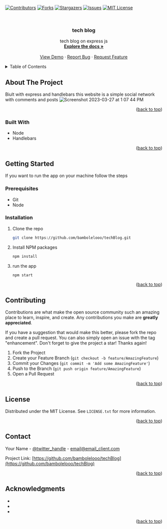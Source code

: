 [![Contributors][contributors-shield]][contributors-url]
[![Forks][forks-shield]][forks-url]
[![Stargazers][stars-shield]][stars-url]
[![Issues][issues-shield]][issues-url]
[![MIT License][license-shield]][license-url]



<br />
<div align="center">

<h3 align="center">tech blog</h3>

  <p align="center">
    tech blog on express js
    <br />
    <a href="https://github.com/bambolelooo/techBlog"><strong>Explore the docs »</strong></a>
    <br />
    <br />
    <a href="https://github.com/bambolelooo/techBlog">View Demo</a>
    ·
    <a href="https://github.com/bambolelooo/techBlog/issues">Report Bug</a>
    ·
    <a href="https://github.com/bambolelooo/techBlog/issues">Request Feature</a>
  </p>
</div>



<!-- TABLE OF CONTENTS -->
<details>
  <summary>Table of Contents</summary>
  <ol>
    <li>
      <a href="#about-the-project">About The Project</a>
      <ul>
        <li><a href="#built-with">Built With</a></li>
      </ul>
    </li>
    <li>
      <a href="#getting-started">Getting Started</a>
      <ul>
        <li><a href="#prerequisites">Prerequisites</a></li>
        <li><a href="#installation">Installation</a></li>
      </ul>
    </li>
    <li><a href="#usage">Usage</a></li>
    <li><a href="#contributing">Contributing</a></li>
    <li><a href="#license">License</a></li>
    <li><a href="#contact">Contact</a></li>
  </ol>
</details>



<!-- ABOUT THE PROJECT -->
## About The Project
Biult with express and handlebars this website is a simple social network with comments and posts
![Screenshot 2023-03-27 at 1 07 44 PM](https://user-images.githubusercontent.com/63548697/228015312-77b00ea6-e2ad-477f-888e-21a02d6b2503.png)

<p align="right">(<a href="#readme-top">back to top</a>)</p>



### Built With

* Node
* Handlebars
<p align="right">(<a href="#readme-top">back to top</a>)</p>



<!-- GETTING STARTED -->
## Getting Started

If you want to run the app on your machine follow the steps

### Prerequisites

* Git
* Node

### Installation

1. Clone the repo
   ```sh
   git clone https://github.com/bambolelooo/techBlog.git
   ```
2. Install NPM packages
   ```sh
   npm install
   ```
3. run the app 
   ```sh
   npm start
   ```

<p align="right">(<a href="#readme-top">back to top</a>)</p>



<!-- CONTRIBUTING -->
## Contributing

Contributions are what make the open source community such an amazing place to learn, inspire, and create. Any contributions you make are **greatly appreciated**.

If you have a suggestion that would make this better, please fork the repo and create a pull request. You can also simply open an issue with the tag "enhancement".
Don't forget to give the project a star! Thanks again!

1. Fork the Project
2. Create your Feature Branch (`git checkout -b feature/AmazingFeature`)
3. Commit your Changes (`git commit -m 'Add some AmazingFeature'`)
4. Push to the Branch (`git push origin feature/AmazingFeature`)
5. Open a Pull Request

<p align="right">(<a href="#readme-top">back to top</a>)</p>



<!-- LICENSE -->
## License

Distributed under the MIT License. See `LICENSE.txt` for more information.

<p align="right">(<a href="#readme-top">back to top</a>)</p>



<!-- CONTACT -->
## Contact

Your Name - [@twitter_handle](https://twitter.com/twitter_handle) - email@email_client.com

Project Link: [https://github.com/bambolelooo/techBlog](https://github.com/bambolelooo/techBlog)

<p align="right">(<a href="#readme-top">back to top</a>)</p>



<!-- ACKNOWLEDGMENTS -->
## Acknowledgments

* []()
* []()
* []()

<p align="right">(<a href="#readme-top">back to top</a>)</p>



<!-- MARKDOWN LINKS & IMAGES -->
<!-- https://www.markdownguide.org/basic-syntax/#reference-style-links -->
[contributors-shield]: https://img.shields.io/github/contributors/bambolelooo/techBlog.svg?style=for-the-badge
[contributors-url]: https://github.com/bambolelooo/techBlog/graphs/contributors
[forks-shield]: https://img.shields.io/github/forks/bambolelooo/techBlog.svg?style=for-the-badge
[forks-url]: https://github.com/bambolelooo/techBlog/network/members
[stars-shield]: https://img.shields.io/github/stars/bambolelooo/techBlog.svg?style=for-the-badge
[stars-url]: https://github.com/bambolelooo/techBlog/stargazers
[issues-shield]: https://img.shields.io/github/issues/bambolelooo/techBlog.svg?style=for-the-badge
[issues-url]: https://github.com/bambolelooo/techBlog/issues
[license-shield]: https://img.shields.io/github/license/bambolelooo/techBlog.svg?style=for-the-badge
[license-url]: https://github.com/bambolelooo/techBlog/blob/master/LICENSE.txt
